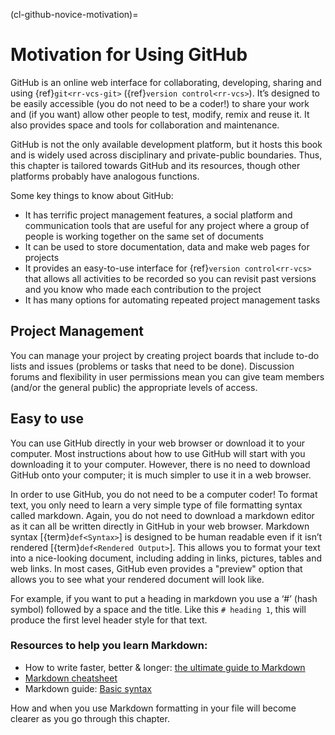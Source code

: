 (cl-github-novice-motivation)=
# Motivation for Using GitHub

GitHub is an online web interface for collaborating, developing, sharing and using {ref}`git<rr-vcs-git>` ({ref}`version control<rr-vcs>`). It’s designed to be easily accessible (you do not need to be a coder!) to share your work and (if you want) allow other people to test, modify, remix and reuse it. It also provides space and tools for collaboration and maintenance.

GitHub is not the only available development platform, but it hosts this book and is widely used across disciplinary and private-public boundaries. Thus, this chapter is tailored towards GitHub and its resources, though other platforms probably have analogous functions.

Some key things to know about GitHub:

- It has terrific project management features, a social platform and communication tools that are useful for any project where a group of people is working together on the same set of documents
- It can be used to store documentation, data and make web pages for projects
- It provides an easy-to-use interface for {ref}`version control<rr-vcs>` that allows all activities to be recorded so you can revisit past versions and you know who made each contribution to the project
- It has many options for automating repeated project management tasks


## Project Management

You can manage your project by creating project boards that include to-do lists and issues (problems or tasks that need to be done). Discussion forums and flexibility in user permissions mean you can give team members (and/or the general public) the appropriate levels of access.

## Easy to use

You can use GitHub directly in your web browser or download it to your computer. Most instructions about how to use GitHub will start with you downloading it to your computer. However, there is no need to download GitHub onto your computer; it is much simpler to use it in a web browser.

In order to use GitHub, you do not need to be a computer coder! To format text, you only need to learn a very simple type of file formatting syntax called markdown. Again, you do not need to download a markdown editor as it can all be written directly in GitHub in your web browser. Markdown syntax [{term}`def<Syntax>`] is designed to be human readable even if it isn’t rendered [{term}`def<Rendered Output>`]. This allows you to format your text into a nice-looking document, including adding in links, pictures, tables and web links. In most cases, GitHub even provides a "preview" option that allows you to see what your rendered document will look like.

For example, if you want to put a heading in markdown you use a ‘#’ (hash symbol) followed by a space and the title. Like this `# heading 1`, this will produce the first level header style for that text.

### Resources to help you learn Markdown:

* How to write faster, better & longer: [the ultimate guide to Markdown](https://ghost.org/changelog/markdown/)
* [Markdown cheatsheet](https://github.com/adam-p/markdown-here/wiki/Markdown-Cheatsheet)
* Markdown guide: [Basic syntax](https://www.markdownguide.org/basic-syntax/)

How and when you use Markdown formatting in your file will become clearer as you go through this chapter.
